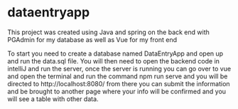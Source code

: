 # dataentryapp
This project was created using Java and spring on the back end with PGAdmin for my database as well as Vue for my front end

To start you need to create a database named DataEntryApp and open up and run the data.sql file. You will then need to open the backend code in intelliJ and run the server, once the server is running you can go over to vue and open the terminal and run the command npm run serve and you will be directed to http://localhost:8080/ from there you can submit the information and be brought to another page where your info will be confirmed and you will see a table with other data. 
